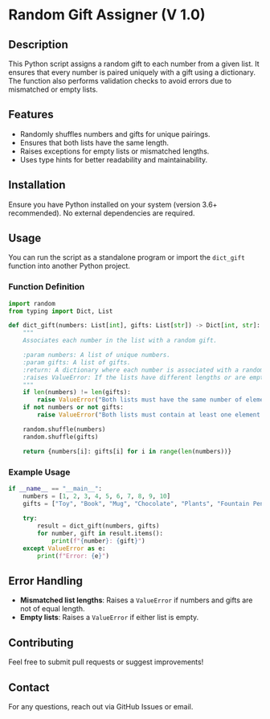 # Random Gift Assigner (V 1.0)

## Description
This Python script assigns a random gift to each number from a given list. It ensures that every number is paired uniquely with a gift using a dictionary. The function also performs validation checks to avoid errors due to mismatched or empty lists.

## Features
- Randomly shuffles numbers and gifts for unique pairings.
- Ensures that both lists have the same length.
- Raises exceptions for empty lists or mismatched lengths.
- Uses type hints for better readability and maintainability.

## Installation
Ensure you have Python installed on your system (version 3.6+ recommended). No external dependencies are required.

## Usage
You can run the script as a standalone program or import the `dict_gift` function into another Python project.

### Function Definition
```python
import random
from typing import Dict, List

def dict_gift(numbers: List[int], gifts: List[str]) -> Dict[int, str]:
    """
    Associates each number in the list with a random gift.

    :param numbers: A list of unique numbers.
    :param gifts: A list of gifts.
    :return: A dictionary where each number is associated with a random gift.
    :raises ValueError: If the lists have different lengths or are empty.
    """
    if len(numbers) != len(gifts):
        raise ValueError("Both lists must have the same number of elements.")
    if not numbers or not gifts:
        raise ValueError("Both lists must contain at least one element.")

    random.shuffle(numbers)
    random.shuffle(gifts)

    return {numbers[i]: gifts[i] for i in range(len(numbers))}
```

### Example Usage
```python
if __name__ == "__main__":
    numbers = [1, 2, 3, 4, 5, 6, 7, 8, 9, 10]
    gifts = ["Toy", "Book", "Mug", "Chocolate", "Plants", "Fountain Pen", "Watch", "Keychain", "Headphones", "Backpack"]
    
    try:
        result = dict_gift(numbers, gifts)
        for number, gift in result.items():
            print(f"{number}: {gift}")
    except ValueError as e:
        print(f"Error: {e}")
```

## Error Handling
- **Mismatched list lengths**: Raises a `ValueError` if numbers and gifts are not of equal length.
- **Empty lists**: Raises a `ValueError` if either list is empty.

## Contributing
Feel free to submit pull requests or suggest improvements!

## Contact
For any questions, reach out via GitHub Issues or email.


